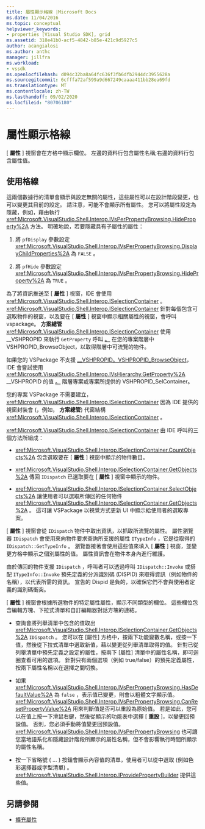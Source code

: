 ```yaml
---
title: 屬性顯示格線 |Microsoft Docs
ms.date: 11/04/2016
ms.topic: conceptual
helpviewer_keywords:
- properties [Visual Studio SDK], grid
ms.assetid: 318e41b0-acf5-4842-b85e-421c9d5927c5
author: acangialosi
ms.author: anthc
manager: jillfra
ms.workload:
- vssdk
ms.openlocfilehash: d094c32ba8a64fc636f3fb6dfb2944dc3955628a
ms.sourcegitcommit: 6cfffa72af599a9d667249caaaa411bb28ea69fd
ms.translationtype: MT
ms.contentlocale: zh-TW
ms.lasthandoff: 09/02/2020
ms.locfileid: "80706180"
---
```

# <a name="properties-display-grid"></a>屬性顯示格線

[ **屬性** ] 視窗會在方格中顯示欄位。 左邊的資料行包含屬性名稱;右邊的資料行包含屬性值。

## <a name="work-with-the-grid"></a>使用格線

這兩個數據行的清單會顯示與設定無關的屬性，這些屬性可以在設計階段變更，也可以變更其目前的設定。 請注意，可能不會顯示所有屬性。 您可以將屬性設定為隱藏，例如，藉由執行 <xref:Microsoft.VisualStudio.Shell.Interop.IVsPerPropertyBrowsing.HideProperty%2A> 方法。 明確地說，若要隱藏具有子屬性的屬性：

1. 將 `pfDisplay` 參數設定 <xref:Microsoft.VisualStudio.Shell.Interop.IVsPerPropertyBrowsing.DisplayChildProperties%2A> 為 `FALSE` 。

2. 將 `pfHide` 參數設定 <xref:Microsoft.VisualStudio.Shell.Interop.IVsPerPropertyBrowsing.HideProperty%2A> 為 `TRUE` 。

為了將資訊推送至 [ **屬性** ] 視窗，IDE 會使用 <xref:Microsoft.VisualStudio.Shell.Interop.ISelectionContainer> 。 <xref:Microsoft.VisualStudio.Shell.Interop.ISelectionContainer> 針對每個包含可選取物件的視窗，以及要在 [ **屬性** ] 視窗中顯示相關屬性的視窗，會呼叫 vspackage。 **方案總管** <xref:Microsoft.VisualStudio.Shell.Interop.ISelectionContainer> 使用 __VSHPROPID 來執行 `GetProperty` 呼叫 [。](<xref:Microsoft.VisualStudio.Shell.Interop.__VSHPROPID.VSHPROPID_BrowseObject>) 在您的專案階層中 VSHPROPID_BrowseObject，以取得階層中可流覽的物件。

如果您的 VSPackage 不支援 [__VSHPROPID。VSHPROPID_BrowseObject](<xref:Microsoft.VisualStudio.Shell.Interop.__VSHPROPID.VSHPROPID_BrowseObject>)，IDE 會嘗試使用 <xref:Microsoft.VisualStudio.Shell.Interop.IVsHierarchy.GetProperty%2A> __VSHPROPID 的值 [。](<xref:Microsoft.VisualStudio.Shell.Interop.__VSHPROPID.VSHPROPID_SelContainer>) 階層專案或專案所提供的 VSHPROPID_SelContainer。

您的專案 VSPackage 不需要建立， <xref:Microsoft.VisualStudio.Shell.Interop.ISelectionContainer> 因為 IDE 提供的視窗封裝會 (，例如， **方案總管**) 代窗結構 <xref:Microsoft.VisualStudio.Shell.Interop.ISelectionContainer> 。

<xref:Microsoft.VisualStudio.Shell.Interop.ISelectionContainer> 由 IDE 呼叫的三個方法所組成：

- <xref:Microsoft.VisualStudio.Shell.Interop.ISelectionContainer.CountObjects%2A> 包含選取要在 [ **屬性** ] 視窗中顯示的物件數目。

- <xref:Microsoft.VisualStudio.Shell.Interop.ISelectionContainer.GetObjects%2A> 傳回 `IDispatch` 已選取要在 [ **屬性** ] 視窗中顯示的物件。

- <xref:Microsoft.VisualStudio.Shell.Interop.ISelectionContainer.SelectObjects%2A> 讓使用者可以選取所傳回的任何物件 <xref:Microsoft.VisualStudio.Shell.Interop.ISelectionContainer.GetObjects%2A> 。 這可讓 VSPackage 以視覺方式更新 UI 中顯示給使用者的選取專案。

[ **屬性** ] 視窗會從 `IDispatch` 物件中取出資訊，以抓取所流覽的屬性。 屬性瀏覽器 `IDispatch` 會使用來向物件要求查詢所支援的屬性 `ITypeInfo` ，它是從取得的 `IDispatch::GetTypeInfo` 。 瀏覽器接著會使用這些值來填入 [ **屬性** ] 視窗，並變更方格中顯示之個別屬性的值。 屬性資訊會在物件本身內進行維護。

由於傳回的物件支援 `IDispatch` ，呼叫者可以透過呼叫 `IDispatch::Invoke` 或搭配 `ITypeInfo::Invoke` 預先定義的分派識別碼 (DISPID) 來取得資訊（例如物件的名稱），以代表所需的資訊。 宣告的 Dispid 是負的，以確保它們不會與使用者定義的識別碼衝突。

[ **屬性** ] 視窗會根據所選物件的特定屬性屬性，顯示不同類型的欄位。 這些欄位包含編輯方塊、下拉式清單和自訂編輯器對話方塊的連結。

- 查詢會將列舉清單中包含的值取出 <xref:Microsoft.VisualStudio.Shell.Interop.ISelectionContainer.GetObjects%2A> `IDispatch` 。 您可以在 [屬性] 方格中，按兩下功能變數名稱，或按一下值，然後從下拉式清單中選取新值，藉以變更從列舉清單取得的值。 針對已從列舉清單中預先定義之設定的屬性，按兩下 [屬性] 清單中的屬性名稱，即可迴圈查看可用的選項。 針對只有兩個選項（例如 true/false）的預先定義屬性，按兩下屬性名稱以在選擇之間切換。

- 如果 <xref:Microsoft.VisualStudio.Shell.Interop.IVsPerPropertyBrowsing.HasDefaultValue%2A> 為 `false` ，表示值已變更，則會以粗體文字顯示值。 <xref:Microsoft.VisualStudio.Shell.Interop.IVsPerPropertyBrowsing.CanResetPropertyValue%2A> 用來判斷值是否可以重設為原始值。 若是如此，您可以在值上按一下滑鼠右鍵，然後從顯示的功能表中選擇 [ **重設** ]，以變更回預設值。 否則，您必須手動將值變更回預設值。 <xref:Microsoft.VisualStudio.Shell.Interop.IVsPerPropertyBrowsing> 也可讓您當地語系化和隱藏設計階段所顯示的屬性名稱，但不會影響執行時間所顯示的屬性名稱。

- 按一下省略號 ( ... ) 按鈕會顯示內容值的清單，使用者可以從中選取 (例如色彩選擇器或字型清單) 。 <xref:Microsoft.VisualStudio.Shell.Interop.IProvidePropertyBuilder> 提供這些值。

## <a name="see-also"></a>另請參閱

- [擴充屬性](../../extensibility/internals/extending-properties.md)
